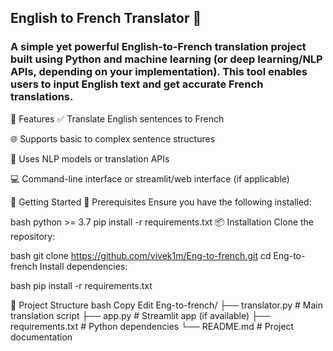 ## English to French Translator 🗼
### A simple yet powerful English-to-French translation project built using Python and machine learning (or deep learning/NLP APIs, depending on your implementation). This tool enables users to input English text and get accurate French translations.

📌 Features
✅ Translate English sentences to French

🌐 Supports basic to complex sentence structures

🧠 Uses NLP models or translation APIs

💻 Command-line interface or streamlit/web interface (if applicable)

🚀 Getting Started
🔧 Prerequisites
Ensure you have the following installed:

bash
python >= 3.7
pip install -r requirements.txt
📦 Installation
Clone the repository:

bash
git clone https://github.com/vivek1m/Eng-to-french.git
cd Eng-to-french
Install dependencies:

bash
pip install -r requirements.txt

📁 Project Structure
bash
Copy
Edit
Eng-to-french/
├── translator.py         # Main translation script
├── app.py                # Streamlit app (if available)
├── requirements.txt      # Python dependencies
└── README.md             # Project documentation
